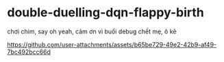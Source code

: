 # double-duelling-dqn-flappy-birth
chơi chim, say oh yeah, cảm ơn vì buổi debug chết mẹ, ô kê






https://github.com/user-attachments/assets/b65be729-49e2-42b9-af49-7bc492bcc66d

